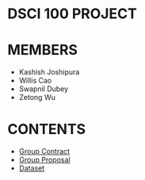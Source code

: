 # DSCI 100 PROJECT 



# MEMBERS

- Kashish Joshipura
- Willis Cao
- Swapnil Dubey
- Zetong Wu

# CONTENTS

- [Group Contract](Group_Contract.md)
- [Group Proposal](Project_Proposal.ipynb)
- [Dataset](data/water_potability.csv)
